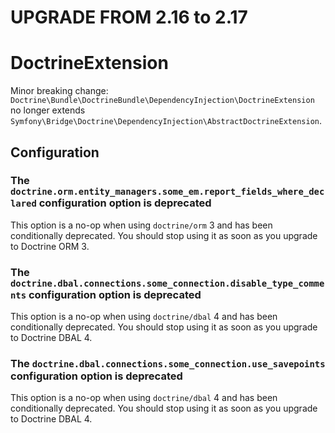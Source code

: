 UPGRADE FROM 2.16 to 2.17
=========================

DoctrineExtension
=================

Minor breaking change:
`Doctrine\Bundle\DoctrineBundle\DependencyInjection\DoctrineExtension` no
longer extends
`Symfony\Bridge\Doctrine\DependencyInjection\AbstractDoctrineExtension`.

Configuration
-------------

### The `doctrine.orm.entity_managers.some_em.report_fields_where_declared` configuration option is deprecated

This option is a no-op when using `doctrine/orm` 3 and has been conditionally
deprecated. You should stop using it as soon as you upgrade to Doctrine ORM 3.

### The `doctrine.dbal.connections.some_connection.disable_type_comments` configuration option is deprecated

This option is a no-op when using `doctrine/dbal` 4 and has been conditionally
deprecated. You should stop using it as soon as you upgrade to Doctrine DBAL 4.

### The `doctrine.dbal.connections.some_connection.use_savepoints` configuration option is deprecated

This option is a no-op when using `doctrine/dbal` 4 and has been conditionally
deprecated. You should stop using it as soon as you upgrade to Doctrine DBAL 4.
